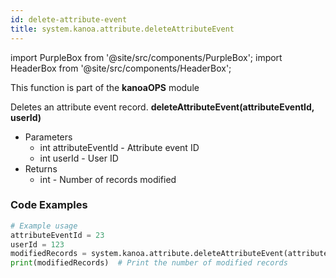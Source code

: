 ```yaml
---
id: delete-attribute-event
title: system.kanoa.attribute.deleteAttributeEvent
---
```


import PurpleBox from '@site/src/components/PurpleBox';
import HeaderBox from '@site/src/components/HeaderBox';

<PurpleBox>This function is part of the <b>kanoaOPS</b> module</PurpleBox>

<HeaderBox header="Description">
  Deletes an attribute event record.
</HeaderBox>

<HeaderBox header="Syntax">
  <b>deleteAttributeEvent(attributeEventId, userId)</b>
  <ul>
    <li>Parameters
      <ul>
        <li>int attributeEventId - Attribute event ID</li>
        <li>int userId - User ID</li>
      </ul>
    </li>
    <li>Returns
      <ul>
        <li>int - Number of records modified</li>
      </ul>
    </li>
  </ul>
</HeaderBox>

### Code Examples

```python
# Example usage
attributeEventId = 23
userId = 123
modifiedRecords = system.kanoa.attribute.deleteAttributeEvent(attributeEventId, userId)
print(modifiedRecords)  # Print the number of modified records
